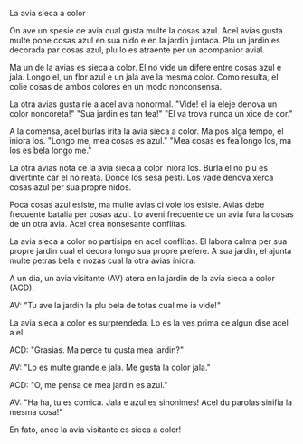 La avia sieca a color

On ave un spesie de avia cual gusta multe la cosas azul.
Acel avias gusta multe pone cosas azul en sua nido e en la jardin juntada.
Plu un jardin es decorada par cosas azul, plu lo es atraente per un acompanior avial.

Ma un de la avias es sieca a color.
El no vide un difere entre cosas azul e jala.
Longo el, un flor azul e un jala ave la mesma color.
Como resulta, el colie cosas de ambos colores en un modo nonconsensa.

La otra avias gusta rie a acel avia nonormal.
"Vide! el ia eleje denova un color noncoreta!"
"Sua jardin es tan fea!"
"El va trova nunca un xice de cor."

A la comensa, acel burlas irita la avia sieca a color.
Ma pos alga tempo, el iniora los.
"Longo me, mea cosas es azul."
"Mea cosas es fea longo los, ma los es bela longo me."

La otra avias nota ce la avia sieca a color iniora los.
Burla el no plu es divertinte car el no reata.
Donce los sesa pesti.
Los vade denova xerca cosas azul per sua propre nidos.

Poca cosas azul esiste, ma multe avias ci vole los esiste.
Avias debe frecuente batalia per cosas azul.
Lo aveni frecuente ce un avia fura la cosas de un otra avia.
Acel crea nonsesante conflitas.

La avia sieca a color no partisipa en acel conflitas.
El labora calma per sua propre jardin cual el decora longo sua propre prefere.
A sua jardin, el ajunta multe petras bela e nozas cual la otra avias iniora.

A un dia, un avia visitante (AV) atera en la jardin de la avia sieca a color (ACD).

AV: "Tu ave la jardin la plu bela de totas cual me ia vide!"

La avia sieca a color es surprendeda.
Lo es la ves prima ce algun dise acel a el.

ACD: "Grasias. Ma perce tu gusta mea jardin?"

AV: "Lo es multe grande e jala. Me gusta la color jala."

ACD: "O, me pensa ce mea jardin es azul."

AV: "Ha ha, tu es comica. Jala e azul es sinonimes! Acel du parolas sinifia la mesma cosa!"

En fato, ance la avia visitante es sieca a color!